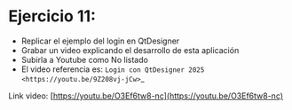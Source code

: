 Ejercicio 11:
============

- Replicar el ejemplo del login en QtDesigner
- Grabar un video explicando el desarrollo de esta aplicación
- Subirla a Youtube como No listado
- El video referencia es: `Login con QtDesigner 2025 <https://youtu.be/9Z208vj-jCw>`_

Link video: [https://youtu.be/O3Ef6tw8-nc](https://youtu.be/O3Ef6tw8-nc)